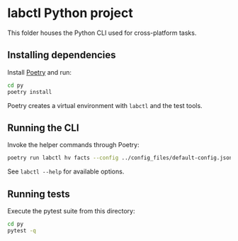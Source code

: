 # labctl Python project

This folder houses the Python CLI used for cross-platform tasks.

## Installing dependencies

Install [Poetry](https://python-poetry.org/) and run:

```bash
cd py
poetry install
```

Poetry creates a virtual environment with `labctl` and the test tools.

## Running the CLI

Invoke the helper commands through Poetry:

```bash
poetry run labctl hv facts --config ../config_files/default-config.json
```

See `labctl --help` for available options.

## Running tests

Execute the pytest suite from this directory:

```bash
cd py
pytest -q
```

